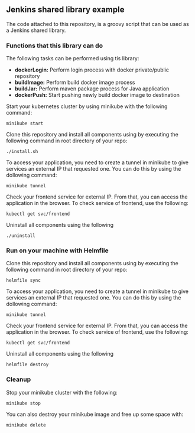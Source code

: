 ## Jenkins shared library example 

The code attached to this repository, is a groovy script that can be used as a Jenkins shared library. 

### Functions that this library can do

The following tasks can be performed using tis library:

- <b>dockerLogin:</b> Perform login process with docker private/public repository 
- <b>buildImage:</b> Perform build docker image process
- <b>buildJar:</b> Perform maven package process for Java application
- <b>dockerPush:</b> Start pushing newly build docker image to destination 

Start your kubernetes cluster by using minikube with the following command:

    minikube start

Clone this repository and install all components using by executing the following command in root directory of your repo:

    ./install.sh
    

To access your application, you need to create a tunnel in minikube to give services an external IP that requested one. You can do this by using the dollowing command:

    minikube tunnel

Check your frontend service for external IP. From that, you can access the application in the browser. To check service of frontend, use the following:

    kubectl get svc/frontend

Uninstall all components using the following

    ./uninstall

### Run on your machine with Helmfile

Clone this repository and install all components using by executing the following command in root directory of your repo:

    helmfile sync
    
To access your application, you need to create a tunnel in minikube to give services an external IP that requested one. You can do this by using the dollowing command:

    minikube tunnel

Check your frontend service for external IP. From that, you can access the application in the browser. To check service of frontend, use the following:

    kubectl get svc/frontend

Uninstall all components using the following

    helmfile destroy

### Cleanup

Stop your minikube cluster with the following:

    minikube stop
    
You can also destroy your minikube image and free up some space with:

    minikube delete

